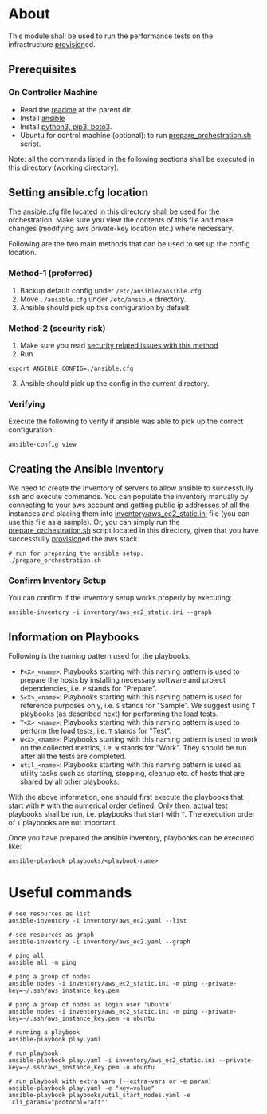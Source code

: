 # About

This module shall be used to run the performance tests on the infrastructure [provision](../provision)ed.

## Prerequisites
### On Controller Machine
- Read the [readme](../README.md) at the parent dir.
- Install [ansible](https://docs.ansible.com/ansible/latest/installation_guide/intro_installation.html)
- Install [python3, pip3, boto3](https://stackoverflow.com/a/59073019).
- Ubuntu for control machine (optional): to run [prepare_orchestration.sh](prepare_orchestration.sh) script.

Note: all the commands listed in the following sections shall be executed in this directory (working directory).

## Setting ansible.cfg location

The [ansible.cfg](ansible.cfg) file located in this directory shall be used for the orchestration. Make sure you view
the contents of this file and make changes (modifying aws private-key location etc.) where necessary.

Following are the two main methods that can be used to set up the config location.

### Method-1 (preferred)
1. Backup default config under `/etc/ansible/ansible.cfg`.
2. Move `./ansible.cfg` under `/etc/ansible` directory.
3. Ansible should pick up this configuration by default.

### Method-2 (security risk)
1. Make sure you read [security related issues with this method](https://docs.ansible.com/ansible/devel/reference_appendices/config.html#cfg-in-world-writable-dir)
2. Run 
```
export ANSIBLE_CONFIG=./ansible.cfg
```
3. Ansible should pick up the config in the current directory.

### Verifying

Execute the following to verify if ansible was able to pick up the correct configuration:
```
ansible-config view
```

## Creating the Ansible Inventory

We need to create the inventory of servers to allow ansible to successfully ssh and execute commands. You can populate
the inventory manually by connecting to your aws account and getting public ip addresses of all the instances and
placing them into [inventory/aws_ec2_static.ini](inventory/aws_ec2_static.ini) file (you can use this file as a sample). 
Or, you can simply run the [prepare_orchestration.sh](prepare_orchestration.sh) script located in this directory, given 
that you have successfully [provision](../provision)ed the aws stack.
```
# run for preparing the ansible setup.
./prepare_orchestration.sh
```

### Confirm Inventory Setup

You can confirm if the inventory setup works properly by executing:
```
ansible-inventory -i inventory/aws_ec2_static.ini --graph
```

## Information on Playbooks

Following is the naming pattern used for the playbooks.
- `P<X>_<name>`: Playbooks starting with this naming pattern is used to prepare the hosts by installing 
necessary software and project dependencies, i.e. `P` stands for "Prepare".
- `S<X>_<name>`: Playbooks starting with this naming pattern is used for reference purposes only, i.e. `S` stands
for "Sample". We suggest using `T` playbooks (as described next) for performing the load tests.
- `T<X>_<name>`: Playbooks starting with this naming pattern is used to perform the load tests, 
i.e. `T` stands for "Test".
- `W<X>_<name>`: Playbooks starting with this naming pattern is used to work on the collected metrics,
  i.e. `W` stands for "Work". They should be run after all the tests are completed.
- `util_<name>`: Playbooks starting with this naming pattern is used as utility tasks such as starting, 
stopping, cleanup etc. of hosts that are shared by all other playbooks.

With the above information, one should first execute the playbooks that start with `P` with the numerical order defined.
Only then, actual test playbooks shall be run, i.e. playbooks that start with `T`. The execution order of `T` playbooks
are not important.

Once you have prepared the ansible inventory, playbooks can be executed like:
```
ansible-playbook playbooks/<playbook-name>
```

# Useful commands
```
# see resources as list
ansible-inventory -i inventory/aws_ec2.yaml --list

# see resources as graph
ansible-inventory -i inventory/aws_ec2.yaml --graph

# ping all
ansible all -m ping

# ping a group of nodes
ansible nodes -i inventory/aws_ec2_static.ini -m ping --private-key=~/.ssh/aws_instance_key.pem

# ping a group of nodes as login user 'ubuntu'
ansible nodes -i inventory/aws_ec2_static.ini -m ping --private-key=~/.ssh/aws_instance_key.pem -u ubuntu

# running a playbook
ansible-playbook play.yaml

# run playbook
ansible-playbook play.yaml -i inventory/aws_ec2_static.ini --private-key=~/.ssh/aws_instance_key.pem -u ubuntu

# run playbook with extra vars (--extra-vars or -e param)
ansible-playbook play.yaml -e "key=value"
ansible-playbook playbooks/util_start_nodes.yaml -e 'cli_params="protocol=raft"'
```